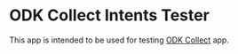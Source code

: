 # ODK Collect Intents Tester

This app is intended to be used for testing [ODK Collect](https://github.com/opendatakit/collect) app.
